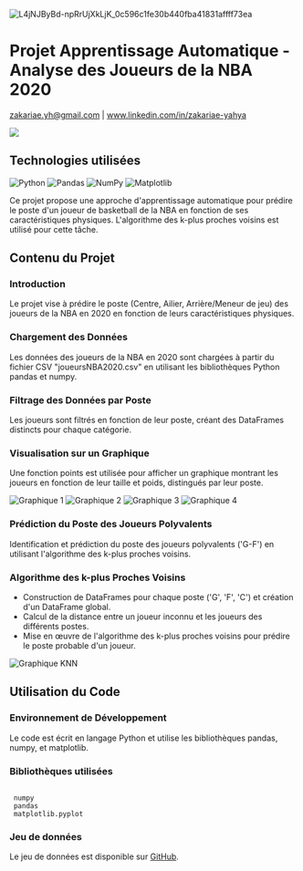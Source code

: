 ![L4jNJByBd-npRrUjXkLjK_0c596c1fe30b440fba41831affff73ea](https://github.com/user-attachments/assets/f932607a-51cd-4f00-9962-6170ae5039c2)<!DOCTYPE html>
<html lang="fr">
<head>
    <meta charset="UTF-8">
    <meta name="viewport" content="width=device-width, initial-scale=1.0">    
</head>
<body>

<h1>Projet Apprentissage Automatique - Analyse des Joueurs de la NBA 2020</h1>

<p>
    <a href="mailto:zakariae.yh@gmail.com">zakariae.yh@gmail.com</a> |
    <a href="https://www.linkedin.com/in/zakariae-yahya">www.linkedin.com/in/zakariae-yahya</a>
</p>
<img src="[Uploading L4jNJByBd-npRrUjXkLjK_0c596c1fe30b440fba41831affff73ea.jpg…]()">

<h2>Technologies utilisées</h2>
<p>
    <img src="https://img.shields.io/badge/python-3670A0?style=for-the-badge&logo=python&logoColor=ffdd54" alt="Python">
    <img src="https://img.shields.io/badge/pandas-150458?style=for-the-badge&logo=pandas&logoColor=white" alt="Pandas">
    <img src="https://img.shields.io/badge/NumPy-013243?style=for-the-badge&logo=numpy&logoColor=white" alt="NumPy">
    <img src="https://img.shields.io/badge/Matplotlib-11557c?style=for-the-badge&logo=matplotlib&logoColor=white" alt="Matplotlib">
</p>

<p>Ce projet propose une approche d'apprentissage automatique pour prédire le poste d'un joueur de basketball de la NBA en fonction de ses caractéristiques physiques. L'algorithme des k-plus proches voisins est utilisé pour cette tâche.</p>

<h2>Contenu du Projet</h2>

<h3>Introduction</h3>
<p>Le projet vise à prédire le poste (Centre, Ailier, Arrière/Meneur de jeu) des joueurs de la NBA en 2020 en fonction de leurs caractéristiques physiques.</p>

<h3>Chargement des Données</h3>
<p>Les données des joueurs de la NBA en 2020 sont chargées à partir du fichier CSV "joueursNBA2020.csv" en utilisant les bibliothèques Python pandas et numpy.</p>

<h3>Filtrage des Données par Poste</h3>
<p>Les joueurs sont filtrés en fonction de leur poste, créant des DataFrames distincts pour chaque catégorie.</p>

<h3>Visualisation sur un Graphique</h3>
<p>Une fonction points est utilisée pour afficher un graphique montrant les joueurs en fonction de leur taille et poids, distingués par leur poste.</p>

<img src="https://github.com/zakariaeyahya/Analyse_des_Joueurs_de_la_NBA-/assets/155691167/98078744-a251-46dd-a68b-9048b76a8198" alt="Graphique 1">
<img src="https://github.com/zakariaeyahya/Analyse_des_Joueurs_de_la_NBA-/assets/155691167/61eadfd1-b658-4996-a28b-94bf4dee027e" alt="Graphique 2">
<img src="https://github.com/zakariaeyahya/Analyse_des_Joueurs_de_la_NBA-/assets/155691167/47b9bd72-45a9-4787-9aa0-ecb87c945e40" alt="Graphique 3">
<img src="https://github.com/zakariaeyahya/Analyse_des_Joueurs_de_la_NBA-/assets/155691167/58776a1e-3eb6-4624-b384-ecf0c516fca7" alt="Graphique 4">

<h3>Prédiction du Poste des Joueurs Polyvalents</h3>
<p>Identification et prédiction du poste des joueurs polyvalents ('G-F') en utilisant l'algorithme des k-plus proches voisins.</p>

<h3>Algorithme des k-plus Proches Voisins</h3>
<ul>
    <li>Construction de DataFrames pour chaque poste ('G', 'F', 'C') et création d'un DataFrame global.</li>
    <li>Calcul de la distance entre un joueur inconnu et les joueurs des différents postes.</li>
    <li>Mise en œuvre de l'algorithme des k-plus proches voisins pour prédire le poste probable d'un joueur.</li>
</ul>

<img src="https://github.com/zakariaeyahya/Analyse_des_Joueurs_de_la_NBA-/assets/155691167/bdd3b03e-42ce-416b-924b-cd5c9bc666c3" alt="Graphique KNN">

<h2>Utilisation du Code</h2>

<h3>Environnement de Développement</h3>
<p>Le code est écrit en langage Python et utilise les bibliothèques pandas, numpy, et matplotlib.</p>

<h3>Bibliothèques utilisées</h3>
<pre><code>
 numpy 
 pandas 
 matplotlib.pyplot 
</code></pre>

<h3>Jeu de données</h3>
<p>Le jeu de données est disponible sur <a href="https://github.com/zakariaeyahya/Analyse_des_Joueurs_de_la_NBA-/blob/main/joueursNBA2020.csv">GitHub</a>.</p>

</body>
</html>
